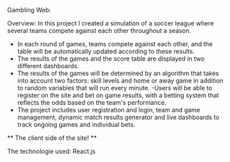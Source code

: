Gambling Web:

Overview:
In this project I created a simulation of a soccer league where several teams compete against each other throughout a season. 
- In each round of games, teams compete against each other, and the table will be automatically updated according to these results. 
- The results of the games and the score table are displayed in two different dashboards. 
- The results of the games will be determined by an algorithm that takes into account two factors: skill levels and home or away game in addition to random variables that will run every minute. 
-Users will be able to register on the site and bet on game results, with a betting system that reflects the odds based on the team's performance. 
- The project includes user registration and login, team and game management, dynamic match results generator and live dashboards to track ongoing games and individual bets.

** The client side of the site! **

The technologie used: React.js 
